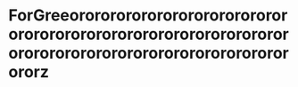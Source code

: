 # ForGreeororororororororororororororororororororororororororororororororororororororororororororororororororororz